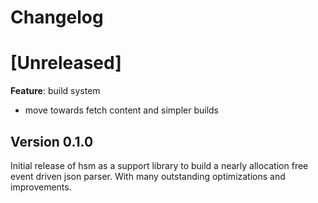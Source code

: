
# Changelog

# [Unreleased]

**Feature**: build system
- move towards fetch content and simpler builds

## Version 0.1.0

Initial release of hsm as a support library to build a nearly allocation free event driven json parser.
With many outstanding optimizations and improvements.
